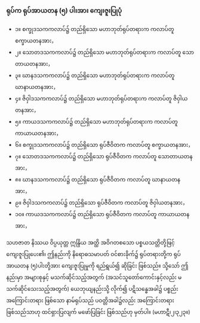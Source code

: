 ### ရုပ်က ရုပ်အာယတန (၅) ပါးအား ကျေးဇူးပြုပုံ

- ၁။ စက္ခုဒသကကလာပ်၌ တည်ရှိသော မဟာဘုတ်ရုပ်တရားက ကလာပ်တူ စက္ခာယတနအား，
- ၂။ သောတဒသကကလာပ်၌ တည်ရှိသော မဟာဘုတ်ရုပ်တရားက ကလာပ်တူ သောတာယတနအား，
- ၃။ ဃာနဒသကကလာပ်၌ တည်ရှိသော မဟာဘုတ်ရုပ်တရားက ကလာပ်တူ ဃာနာယတနအား，
- ၄။ ဇိဝှါဒသကကလာပ်၌ တည်ရှိသော မဟာဘုတ်ရုပ်တရားက ကလာပ်တူ ဇိဝှါယတနအား，
- ၅။ ကာယဒသကကလာပ်၌ တည်ရှိသော မဟာဘုတ်ရုပ်တရားက ကလာပ်တူ ကာယာယတနအား，
- ၆။ စက္ခုဒသကကလာပ်၌ တည်ရှိသော ရုပ်ဇီဝိတက ကလာပ်တူ စက္ခာယတနအား，
- ၇။ သောတဒသကကလာပ်၌ တည်ရှိသော ရုပ်ဇီဝိတက ကလာပ်တူ သောတာယတနအား，
- ၈။ ဃာနဒသကကလာပ်၌ တည်ရှိသော ရုပ်ဇီဝိတက ကလာပ်တူ ဃာနာယတနအား，
- ၉။ ဇိဝှါဒသကကလာပ်၌ တည်ရှိသော ရုပ်ဇီဝိတက ကလာပ်တူ ဇိဝှါယတနအား，
- ၁၀။ ကာယဒသကကလာပ်၌ တည်ရှိသော ရုပ်ဇီဝိတက ကလာပ်တူ ကာယာယတနအား，

သဟဇာတ နိဿယ ဝိပ္ပယုတ္တ ဣန္ဒြိယ အတ္ထိ အဝိဂတစသော ပစ္စယသတ္တိတို့ဖြင့် ကျေးဇူးပြုပေး၏၊ 
ဤနည်းကို နိရောဓသမာပတ် ဝင်စားခိုက်၌ ရုပ်တရားတို့က ရုပ်အာယတန (၅)ပါးတို့အား ကျေးဇူးပြုမှုကို ရည်ရွယ်၍ ဆိုခြင်း ဖြစ်သည်။ 
သို့သော် ဤနည်းမှာ အများစုနှင့် မသက်ဆိုင်သည့်အတွက် (အသင်သူတော်ကောင်းနှင့်လည်း မသက်ဆိုင်သေးသည့်အတွက်) ယေဘုယျနည်းသို့ လိုက်၍ ပဋိသန္ဓေအခါ၌ ပစ္စည်း အကြောင်းတရား ဖြစ်သော နာမ်ရုပ်သည် ပဝတ္တိအခါ၌လည်း အကြောင်းတရား ဖြစ်သည်သာဟု ထင်ရှားပြလျက် မဖော်ပြခြင်း ဖြစ်သည်ဟု မှတ်ပါ။ (မဟာဋီ၊၂၊၃၂၃။)